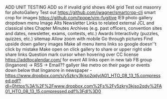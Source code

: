 ADD UNIT TESTING
ADD so if invalid grid shows 404 grid
Test out masonry for photoGallery
Test out https://github.com/jwagner/smartcrop-cli smart crop for images
https://github.com/tpope/vim-fugitive
IE9
        photo gallery
        dropdown menu
Image Alts
Newsletter
Links to related external JCL and classical sites
Chapter Minutes
Archives (e.g. past officers, convention sites and dates, newsletter, exams, contests, etc.)
Awards
Interactivity (puzzles, quizzes, etc.)
sitemap
Allow zoom with mobile
Go through pictures
        Find upside down gallery images
Make all menu items links so google doesn''t click by mistake
Make open on click gallery to share
        or upper right side share links
Question mark cursor when hovering over CC license
https://addtocalendar.com/ for event
All links open in new tab
FB group (linganore) -> RSS -> Email??
        gallyer like metro on their page or events down below that
        linganore in newspaper -         https://www.dropbox.com/s/y5zkry3kjso2qdy/A01_HTO_08_13_15.compressed.pdf?dl=0https%3A%2F%2Fwww.dropbox.com%2Fs%2Fy5zkry3kjso2qdy%2FA01_HTO_08_13_15.compressed.pdf%3Fdl%3D0
